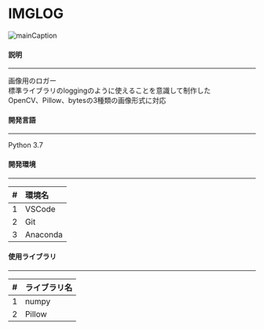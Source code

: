 # IMGLOG

![mainCaption](../resources/images/imglog_caption.png)

#### 説明

<hr>

画像用のロガー  
標準ライブラリのloggingのように使えることを意識して制作した  
OpenCV、Pillow、bytesの3種類の画像形式に対応  

#### 開発言語

<hr>

Python 3.7

#### 開発環境

<hr>

| \#  | 環境名 |
| :-- | :----- |
| 1   | VSCode   |
| 2   | Git |
| 3   | Anaconda |


#### 使用ライブラリ

<hr>

| \#  | ライブラリ名 |
| :-- | :-----  |
| 1   | numpy   |
| 2   | Pillow  |
